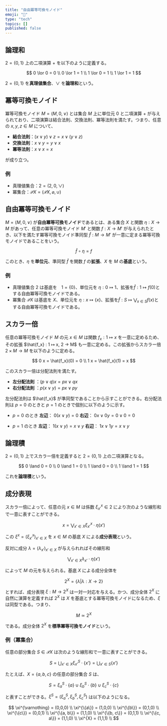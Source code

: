 ```yaml
---
title: "自由冪等可換モノイド"
emoji: "👋"
type: "tech"
topics: []
published: false
---
```


## 論理和

$2 = \{0, 1\}$ 上の二項演算 $+$ を以下のように定義する。

$$
0 \lor 0 = 0 \\
0 \lor 1 = 1 \\
1 \lor 0 = 1 \\
1 \lor 1 = 1
$$

$2 = \{0, 1\}$ を**真理値集合**、$\lor$ を**論理和**という。

## 冪等可換モノイド

冪等可換モノイド $M = (M, 0, \lor)$ とは集合 $M$ 上に単位元 $0$ と二項演算 $+$ が与えられており、二項演算は結合法則、交換法則、冪等法則を満たす。つまり、任意の $x, y, z \in M$ について、

* **結合法則**：$(x \lor y) \lor z = x \lor (y \lor z)$ 
* **交換法則**：$x \lor y = y \lor x$ 
* **冪等法則**：$x \lor x = x$ 

が成り立つ。

### 例
* 真理値集合：$2 = (2, 0, \lor)$ 
* 冪集合：$\mathcal{P}X = (\mathcal{P}X, \varnothing, \cup)$ 

## 自由冪等可換モノイド

$M = (M, 0, \lor)$ が**自由冪等可換モノイド**であるとは、ある集合 $X$ と関数 $\eta : X → M$ があって、任意の冪等可換モノイド $M'$ と関数 $f : X → M'$ が与えられたとき、以下を満たす冪等可換モノイド準同型 $\hat{f} : M → M'$ が一意に定まる冪等可換モノイドであることをいう。

$$
  \hat{f} \circ \eta = f
$$

このとき、$\eta$ を**単位元**、準同型 $\hat{f}$ を関数 $f$ の**拡張**、$X$ を $M$ の**基底**という。

### 例
* 真理値集合 $2$ は基底を　$1 = \{0\}$、単位元を $\eta : 0 ↦ 1$、拡張を$\hat{f} : 1 ↦ f(0)$とする自由冪等可換モノイドである。
* 冪集合 $\mathcal{P}X$ は基底を $X$、単位元を $\eta : x ↦ \{x\}$、拡張を$\hat{f} : S ↦ \bigvee_{x \in S}f(x)$とする自由冪等可換モノイドである。

## スカラー倍
任意の冪等可換モノイド $M$ の元 $x \in M$ は関数 $f_x : 1 ↦ x$ を一意に定めるため、その拡張 $\hat{f_x} : 1 ↦ x, 2 → M$ も一意に定める。この拡張からスカラー倍 $2 \times M → M$ を以下のように定める。

$$
  0 x = \hat{f_x}(0) = 0 \\
  1 x = \hat{f_x}(1) = x
$$

このスカラー倍は分配法則を満たす。

* **左分配法則** ：$(p \lor q) x = p x \lor q x$
* **右分配法則** ：$p (x \lor y) = p x \lor p y$

左分配法則は $\hat{f_x}$ が準同型であることから示すことができる。右分配法則は $p = 0$ のときと $p = 1$ のときで個別に以下のように示す。

* $p = 0$ のとき
**左辺**： $0 (x \lor y) = 0$
**右辺**： $0 x \lor 0 y = 0 \lor 0 = 0$

* $p = 1$ のとき
**左辺**： $1 (x \lor y) = x \lor y$
**右辺**： $1 x \lor 1 y = x \lor y$

## 論理積
$2 = \{0, 1\}$ 上でスカラー倍を定義すると $2 = \{0, 1\}$ 上の二項演算となる。

$$
0 \land 0 = 0 \\
0 \land 1 = 0 \\
1 \land 0 = 0 \\
1 \land 1 = 1
$$

これを**論理積**という。

## 成分表現
スカラー倍によって、任意の元 $x \in M$ は係数 $\xi^{x}_{x'} \in 2$ により次のような線形和で一意に表すことができる。

$$
  x = \bigvee_{x' \in X} \xi^{x}_{x'} \cdot \eta (x')
$$

この $\xi^{x} = (\xi^{x}_{x'})_{x' \in X}$ を $x \in M$ の基底 $X$ による**成分表現**という。

反対に成分 $\lambda = (\lambda_{x'})_{x' \in X}$ が与えられればその線形和

$$
  \bigvee_{x' \in X} \lambda_{x'} \cdot \eta (x')
$$

によって $M$ の元を与えられる。基底 $X$ による成分全体を

$$
  2^X = \{ \lambda | \lambda : X → 2 \}
$$

とすれば、成分表現 $\xi : M → 2^X$ は一対一対応を与える。かつ、成分全体 $2^X$ に自然に演算を定義すれば $2^X$ は $X$ を基底とする冪等可換モノイドになるため、$\xi$ は同型である。つまり、

$$
  M \simeq 2^X
$$

である。成分全体 $2^X$ を**標準冪等可換モノイド**という。

### 例（冪集合）

任意の部分集合 $S \in \mathcal{P}X$ は次のような線形和で一意に表すことができる。

$$
  S = \bigcup_{x' \in X} \xi^{S}_{x'} \cdot \{x'\} = \bigcup_{x' \in S} \{x'\}
$$

たとえば、$X = \{a, b, c\}$ の任意の部分集合 $S$ は、

$$
  S = \xi^{S}_a \cdot \{a\} \cup \xi^{S}_b \cdot \{b\} \cup \xi^{S}_c \cdot \{c\}
$$

と表すことができる。$\xi^S = (\xi^S_a, \xi^S_b, \xi^S_c)$ は以下のようになる。

$$
\xi^{\varnothing} = (0,0,0) \\
\xi^{\{a\}} = (1,0,0) \\
\xi^{\{b\}} = (0,1,0) \\
\xi^{\{c\}} = (0,0,1) \\
\xi^{\{a, b\}} = (1,1,0) \\
\xi^{\{b, c\}} = (0,1,1) \\
\xi^{\{c, a\}} = (1,1,0) \\
\xi^{X} = (1,1,1) \\
$$